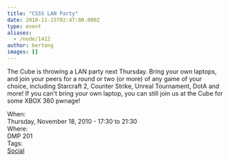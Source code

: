 ```yaml
---
title: "CSSS LAN Party"
date: 2010-11-15T02:47:00.000Z
type: event
aliases:
  - /node/1412
author: bertong
images: []
---
```


<div class="field field-name-body field-type-text-with-summary field-label-hidden"><div class="field-items"><div class="field-item even"><p>The Cube is throwing a LAN party next Thursday. Bring your own laptops, and join your peers for a round or two (or more) of any game of your choice, including Starcraft 2, Counter Strike, Unreal Tournament, DotA and more! If you can&apos;t bring your own laptop, you can still join us at the Cube for some XBOX 360 pwnage!</p>
</div></div></div><div class="field field-name-field-dates field-type-datetime field-label-above"><div class="field-label">When:&#xA0;</div><div class="field-items"><div class="field-item even"><span class="date-display-single">Thursday, November 18, 2010 - <span class="date-display-range"><span class="date-display-start">17:30</span> to <span class="date-display-end">21:30</span></span></span></div></div></div><div class="field field-name-field-location field-type-text field-label-above"><div class="field-label">Where:&#xA0;</div><div class="field-items"><div class="field-item even">DMP 201</div></div></div>    <footer>
    <div class="field field-name-field-tags field-type-taxonomy-term-reference field-label-above"><div class="field-label">Tags:&#xA0;</div><div class="field-items"><div class="field-item even"><a href="/social">Social</a></div></div></div>      </footer>